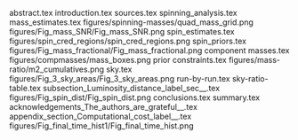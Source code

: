 abstract.tex
introduction.tex
sources.tex
spinning_analysis.tex
mass_estimates.tex
figures/spinning-masses/quad_mass_grid.png
figures/Fig_mass_SNR/Fig_mass_SNR.png
spin_estimates.tex
figures/spin_cred_regions/spin_cred_regions.png
spin_priors.tex
figures/Fig_mass_fractional/Fig_mass_fractional.png
component masses.tex
figures/compmasses/mass_boxes.png
prior constraints.tex
figures/mass-ratio/m2_cumulatives.png
sky.tex
figures/Fig_3_sky_areas/Fig_3_sky_areas.png
run-by-run.tex
sky-ratio-table.tex
subsection_Luminosity_distance_label_sec__.tex
figures/Fig_spin_dist/Fig_spin_dist.png
conclusions.tex
summary.tex
acknowledgements_The_authors_are_grateful__.tex
appendix_section_Computational_cost_label__.tex
figures/Fig_final_time_hist1/Fig_final_time_hist.png
    
  
  
  